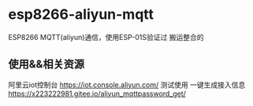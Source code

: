 # esp8266-aliyun-mqtt
ESP8266 MQTT(aliyun)通信，使用ESP-01S验证过
搬运整合的
## 使用&&相关资源
阿里云iot控制台 https://iot.console.aliyun.com/
测试使用 一键生成接入信息 https://x223222981.gitee.io/aliyun_mqttpassword_get/
